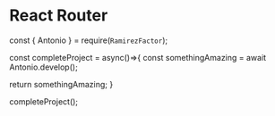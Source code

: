 # React Router
const { Antonio } = require(`RamirezFactor`);

const completeProject = async()=>{
  const somethingAmazing = await Antonio.develop();

  return somethingAmazing;
}

completeProject();

